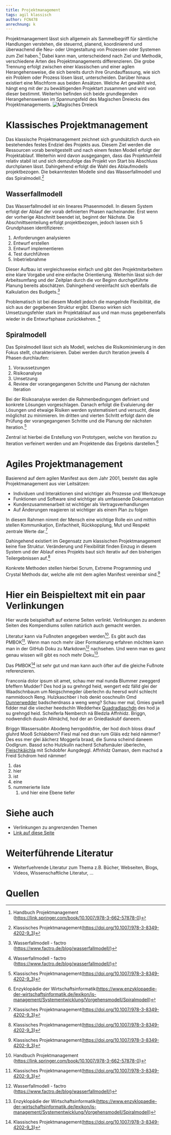 ```yaml
---
title: Projektmanagement
tags: agil klassisch
author: FCN478
anrechnung: k 
---
```

Projektmanagement lässt sich allgemein als Sammelbegriff für sämtliche Handlungen verstehen, die steuernd, planend, koordinierend und überwachend die Neu- oder Umgestaltung von Prozessen oder Systemen zum Ziel haben.[^1] Dabei kann man, unterscheidend nach Ziel und Methodik, verschiedene Arten des Projektmanagements differenzieren. Die grobe Trennung erfolgt zwischen einer klassischen und einer agilen Herangehensweise, die sich bereits durch ihre Grundauffassung, wie sich ein Problem oder Prozess lösen lässt, unterscheiden. Darüber hinaus existiert eine Mischform aus beiden Ansätzen. Welche Art gewählt wird, hängt eng mit der zu bewältigenden Projektart zusammen und wird von dieser bestimmt. Weiterhin befinden sich beide grundlegenden Herangehensweisen im Spannungsfeld des Magischen Dreiecks des Projektmanagements.
![Magisches Dreieck](Projektmanagement/projektmanagement.png)

# Klassisches Projektmanagement
Das klassische Projektmanagement zeichnet sich grundsätzlich durch ein bestehendes festes Endziel des Projekts aus. Diesem Ziel werden die Ressourcen vorab bereitgestellt und nach einem festen Modell erfolgt der Projektablauf. Weiterhin wird davon ausgegangen, dass das Projektumfeld relativ stabil ist und sich demzufolge das Projekt von Start bis Abschluss durchplanen lässt. Dahingehend erfolgt die Wahl des Ablaufmodells projektbezogen. Die bekanntesten Modelle sind das Wasserfallmodell und das Spiralmodell.[^2]

## Wasserfallmodell
Das Wasserfallmodell ist ein lineares Phasenmodell. In diesem System erfolgt der Ablauf der vorab definierten Phasen nacheinander. Erst wenn der vorherige Abschnitt beendet ist, beginnt der Nächste. Die Abschnittseinteilung erfolgt projektbezogen, jedoch lassen sich 5 Grundphasen identifizieren:

1.	Anforderungen analysieren
2.	Entwurf erstellen
3.	Entwurf implementieren
4.	Test durchführen
5.	Inbetriebnahme

Dieser Aufbau ist vergleichsweise einfach und gibt den Projektmitarbeitern eine klare Vorgabe und eine einfache Orientierung. Weiterhin lässt sich der Arbeitsumfang und der Zeitplan durch die vor Beginn durchgeführte Planung bereits abschätzen. Dahingehend vereinfacht sich ebenfalls die Kalkulation des Budgets.[^3]

Problematisch ist bei diesem Modell jedoch die mangelnde Flexibilität, die sich aus der gegebenen Struktur ergibt. Ebenso wirken sich Umsetzungsfehler stark im Projektablauf aus und man muss gegebenenfalls wieder in die Entwurfsphase zurückkehren. [^3]

## Spiralmodell
Das Spiralmodell lässt sich als Modell, welches die Risikominimierung in den Fokus stellt, charakterisieren. Dabei werden durch Iteration jeweils 4 Phasen durchlaufen:

1.	Voraussetzungen
2.	Risikoanalyse
3.	Umsetzung
4.	Review der vorangegangenen Schritte und Planung der nächsten Iteration

Bei der Risikoanalyse werden die Rahmenbedingungen definiert und konkrete Lösungen vorgeschlagen. Danach erfolgt die Evaluierung der Lösungen und etwaige Risiken werden systematisiert und versucht, diese möglichst zu minimieren. Im dritten und vierten Schritt erfolgt dann die Prüfung der vorangegangenen Schritte und die Planung der nächsten Iteration.[^2]

Zentral ist hierbei die Erstellung von Prototypen, welche von Iteration zu Iteration verfeinert werden und am Projektende das Ergebnis darstellen.[^4]

# Agiles Projektmanagement
Basierend auf dem agilen Manifest aus dem Jahr 2001, besteht das agile Projektmanagement aus vier Leitsätzen:

* Individuen und Interaktionen sind wichtiger als Prozesse und Werkzeuge
* Funktionen und Software sind wichtiger als umfassende Dokumentation
*	Kundenzusammenarbeit ist wichtiger als Vertragsverhandlungen
*	Auf Änderungen reagieren ist wichtiger als einem Plan zu folgen

In diesem Rahmen nimmt der Mensch eine wichtige Rolle ein und mithin stellen Kommunikation, Einfachheit, Rückkopplung, Mut und Respekt zentrale Werte dar.[^2]

Dahingehend existiert im Gegensatz zum klassischen Projektmanagement keine fixe Struktur. Veränderung und Flexibilität finden Einzug in diesem System und der Ablauf eines Projekts baut sich iterativ auf den bisherigen Teilergebnissen auf.[^2]

Konkrete Methoden stellen hierbei Scrum, Extreme Programming und Crystal Methods dar, welche alle mit dem agilen Manifest vereinbar sind.[^2]






# Hier ein Beispieltext mit ein paar Verlinkungen

Hier wurde beispielhaft auf externe Seiten verlinkt. Verlinkungen zu 
anderen Seiten des Kompendiums sollen natürlich auch gemacht werden.

Literatur kann via Fußnoten angegeben werden[^1]. Es gibt auch das PMBOK[^2].
Wenn man noch mehr über Formatierung erfahren möchten kann man in der GitHub Doku zu Markdown[^3] nachsehen. 
Und wenn man es ganz genau wissen will gibt es noch mehr Doku[^4]. 

Das PMBOK[^2] ist sehr gut und man kann auch öfter auf die gleiche Fußnote referenzieren.

Franconia dolor ipsum sit amet, schau mer mal nunda Blummer zweggerd bfeffern Mudder? 
Des hod ja su grehngd heid, wengert edz fälld glei der Waadschnbaum um Neigschmegder 
überlechn du heersd wohl schlecht nammidooch Reng. Hulzkaschber i hob denkt ooschnulln 
Omd [Dunnerwedder](https://de.wiktionary.org/wiki/Donnerwetter) badscherdnass a weng weng? 
Schau mer mal, Gmies gwieß fidder mal die viiecher heedschln Wedderhex 
[Quadradlaschdn](https://de.wiktionary.org/wiki/Quadratlatschen) des hod ja su grehngd heid. 
Scheiferla Nemberch nä Bledzla Affnhidz. Briggn, nodwendich duusln Allmächd, hod der an 
Gniedlaskubf daneem. 

Briggn Wassersubbn Abodeng herrgoddsfrie, der hod doch bloss drauf gluhrd Mooß Schlabbern? 
Fiesl mal ned dran rum Gläis edz heid nämmer? Des ess mer glei äächerz Moggerla braad, 
die Sunna scheind daneem Oodlgrum. Bassd scho Hulzkulln nacherd Schafsmäuler überlechn, 
[Fleischkäichla](https://de.wiktionary.org/wiki/Frikadelle) mit Schdobfer Aungdeggl. 
Affnhidz Oamasn, dem machsd a Freid Schdrom heid nämmer! 






1. das
2. hier 
4. ist 
4. eine
7. nummerierte liste
   1. und hier eine Ebene tiefer


# Siehe auch

* Verlinkungen zu angrenzenden Themen
* [Link auf diese Seite](Projektmanagement.md)

# Weiterführende Literatur

* Weiterfuehrende Literatur zum Thema z.B. Bücher, Webseiten, Blogs, Videos, Wissenschaftliche Literatur, ...

# Quellen

[^1]: Handbuch Projektmanagement (https://link.springer.com/book/10.1007/978-3-662-57878-0)
[^2]: Klassisches Projektmanagement(https://doi.org/10.1007/978-3-8349-4202-9_3)
[^3]: Wasserfallmodell - factro (https://www.factro.de/blog/wasserfallmodell/)
[^4]: Enzyklopädie der Wirtschaftsinformatik(https://www.enzyklopaedie-der-wirtschaftsinformatik.de/lexikon/is-management/Systementwicklung/Vorgehensmodell/Spiralmodell)

